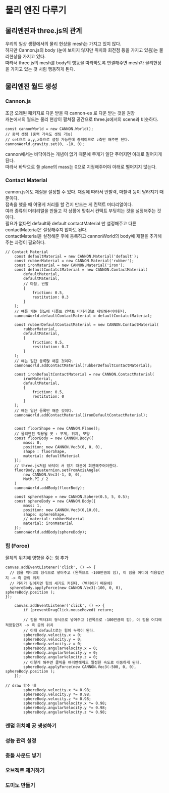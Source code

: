 # 물리 엔진 다루기

## 물리엔진과 three.js의 관계
우리의 일상 생활에서의 물리 현상을 mesh는 가지고 있지 않다. <br>
하지만 Cannon.js의 body (눈에 보이지 않지만 위치와 회전점 등을 가지고 있음)는 물리현상을 가지고 있다. <br>
따라서 three.js의 mesh를 body의 행동을 따라하도록 연결해주면 mesh가 물리현상을 가지고 있는 것 처럼 행동하게 된다.

## 물리엔진 월드 생성
### Cannon.js
조금 오래된 패키지로 다운 받을 때 cannon-es 로 다운 받는 것을 권장 <br>
캐논에서의 월드는 물리 현상이 펼쳐질 공간으로 three.js에서의 scene과 비슷하다. <br>

```
const cannonWorld = new CANNON.World();
// 중력 셋팅 (중력 가속도 셋팅 가능)
// set으로 x,y,z축으로 설정 가능한데 중력이므로 z축만 해주면 된다.
cannonWorld.gravity.set(0, -10, 0);
```

cannon에서는 바닥이라는 개념이 없기 때문에 무게가 일단 주어지면 아래로 떨어지게 된다. <br>
따라서 바닥으로 쓸 plane의 mass는 0으로 지정해주어야 아래로 떨어지지 않는다.

### Contact Material
cannon.js에도 재질을 설정할 수 있다. 재질에 따라서 반발력, 마찰력 등이 달라지기 때문이다. <br>
접촉을 했을 때 어떻게 처리를 할 건지 만드는 게 컨택트 머티리얼이다. <br>
여러 종류의 머티리얼을 만들고 각 상황에 맞춰서 컨택트 부딪히는 것을 설정해주는 것이다. <br>
필요가 없다면 default와 default contactMaterial 만 설정해주고 다른 contactMaterial은 설정해주지 않아도 된다. <br>
contactMaterial을 설정해준 후에 등록하고 cannonWorld의 body에 재질을 추가해주는 과정이 필요하다.

```
// Contact Material
	const defaultMaterial = new CANNON.Material('default');
	const rubberMaterial = new CANNON.Material('rubber');
	const ironMaterial = new CANNON.Material('iron');
	const defaultContatctMaterial = new CANNON.ContactMaterial(
		defaultMaterial,
		defaultMaterial,
		// 마찰, 반발
		{
			friction: 0.5,
			restitution: 0.3
		}
	);
	// 얘를 캐논 월드에 디폴트 컨택트 머티리얼로 세팅해주어야한다.
	cannonWorld.defaultContactMaterial = defaultContatctMaterial;

	const rubberDefaultContactMaterial = new CANNON.ContactMaterial(
		rubberMaterial,
		defaultMaterial,
		{
			friction: 0.5,
			restitution: 0.7
		}
	);
	// 얘는 일단 등록많 해준 것이다.
	cannonWorld.addContactMaterial(rubberDefaultContactMaterial);

	const ironDefaultContactMaterial = new CANNON.ContactMaterial(
		ironMaterial,
		defaultMaterial,
		{
			friction: 0.5,
			restitution: 0
		}
	);
	// 얘는 일단 등록만 해준 것이다.
	cannonWorld.addContactMaterial(ironDefaultContactMaterial);


	const floorShape = new CANNON.Plane();
	// 물리엔진 적용될 곳 : 무게, 위치, 모양
	const floorBody = new CANNON.Body({
		mass: 0,
		position: new CANNON.Vec3(0, 0, 0),
		shape : floorShape,
		material: defaultMaterial
	});
	// three.js처럼 바닥이 서 있기 때문에 회전해주어야한다.
	floorBody.quaternion.setFromAxisAngle(
		new CANNON.Vec3(-1, 0, 0),
		Math.PI / 2
	)
	cannonWorld.addBody(floorBody);

	const sphereShape = new CANNON.Sphere(0.5, 5, 0.5);
	const sphereBody = new CANNON.Body({
		mass: 1,
		position: new CANNON.Vec3(0,10,0),
		shape: sphereShape,
		// material: rubberMaterial
		material: ironMaterial
	});
	cannonWorld.addBody(sphereBody);
```

### 힘 (Force)
물체의 위치에 영향을 주는 힘 추가

```
canvas.addEventListener('click', () => {
  // 힘을 벡터3의 형식으로 넣어주고 (왼쪽으로 -100만큼의 힘), 이 힘을 어디에 적용할건지 -> 즉 공의 위치
  // 거리가 길어지면 힘의 세기도 커진다. (벡터이기 때문에)
  sphereBody.applyForce(new CANNON.Vec3(-100, 0, 0), sphereBody.position );
});

    canvas.addEventListener('click', () => {
        if (preventDragClick.mouseMoved) return;

        // 힘을 벡터3의 형식으로 넣어주고 (왼쪽으로 -100만큼의 힘), 이 힘을 어디에 적용할건지 -> 즉 공의 위치
        // 이때 default로는 힘이 누적이 된다.
        sphereBody.velocity.x = 0;
        sphereBody.velocity.y = 0;
        sphereBody.velocity.z = 0;
        sphereBody.angularVelocity.x = 0;
        sphereBody.angularVelocity.y = 0;
        sphereBody.angularVelocity.z = 0;
        // 이렇게 해주면 클릭을 여러번해줘도 일정한 속도로 이동하게 된다.
        sphereBody.applyForce(new CANNON.Vec3(-500, 0, 0), sphereBody.position );
    });

// draw 함수 내
        sphereBody.velocity.x *= 0.98;
        sphereBody.velocity.y *= 0.98;
        sphereBody.velocity.z *= 0.98;
        sphereBody.angularVelocity.x *= 0.98;
        sphereBody.angularVelocity.y *= 0.98;
        sphereBody.angularVelocity.z *= 0.98;
```

### 랜덤 위치에 공 생성하기

### 성능 관리 설정

### 충돌 사운드 넣기

### 오브젝트 제거하기

### 도미노 만들기

